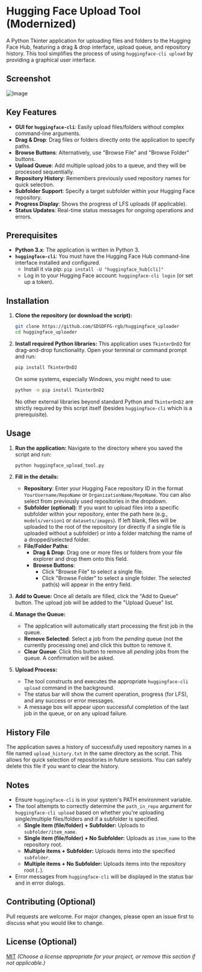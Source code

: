 # Hugging Face Upload Tool (Modernized)

A Python Tkinter application for uploading files and folders to the Hugging Face Hub, featuring a drag & drop interface, upload queue, and repository history. This tool simplifies the process of using `huggingface-cli upload` by providing a graphical user interface.

## Screenshot

![Image](https://github.com/user-attachments/assets/d9ffd278-6f55-4737-b0fb-2b0e7c2162d7)

## Key Features

*   **GUI for `huggingface-cli`**: Easily upload files/folders without complex command-line arguments.
*   **Drag & Drop**: Drag files or folders directly onto the application to specify paths.
*   **Browse Buttons**: Alternatively, use "Browse File" and "Browse Folder" buttons.
*   **Upload Queue**: Add multiple upload jobs to a queue, and they will be processed sequentially.
*   **Repository History**: Remembers previously used repository names for quick selection.
*   **Subfolder Support**: Specify a target subfolder within your Hugging Face repository.
*   **Progress Display**: Shows the progress of LFS uploads (if applicable).
*   **Status Updates**: Real-time status messages for ongoing operations and errors.

## Prerequisites

*   **Python 3.x**: The application is written in Python 3.
*   **`huggingface-cli`**: You must have the Hugging Face Hub command-line interface installed and configured.
    *   Install it via pip: `pip install -U "huggingface_hub[cli]"`
    *   Log in to your Hugging Face account: `huggingface-cli login` (or set up a token).

## Installation

1.  **Clone the repository (or download the script):**
    ```bash
    git clone https://github.com/SDSDFFG-rgb/huggingface_uploader
    cd huggingface_uploader
    ```
2.  **Install required Python libraries:**
    This application uses `TkinterDnD2` for drag-and-drop functionality.
    Open your terminal or command prompt and run:
    ```bash
    pip install TkinterDnD2
    ```
    On some systems, especially Windows, you might need to use:
    ```bash
    python -m pip install TkinterDnD2
    ```
    No other external libraries beyond standard Python and `TkinterDnD2` are strictly required by this script itself (besides `huggingface-cli` which is a prerequisite).

## Usage

1.  **Run the application:**
    Navigate to the directory where you saved the script and run:
    ```bash
    python huggingface_upload_tool.py
    ```

2.  **Fill in the details:**
    *   **Repository**: Enter your Hugging Face repository ID in the format `YourUsername/RepoName` or `OrganizationName/RepoName`. You can also select from previously used repositories in the dropdown.
    *   **Subfolder (optional)**: If you want to upload files into a specific subfolder within your repository, enter the path here (e.g., `models/version1` or `datasets/images`). If left blank, files will be uploaded to the root of the repository (or directly if a single file is uploaded without a subfolder) or into a folder matching the name of a dropped/selected folder.
    *   **File/Folder Paths**:
        *   **Drag & Drop**: Drag one or more files or folders from your file explorer and drop them onto this field.
        *   **Browse Buttons**:
            *   Click "Browse File" to select a single file.
            *   Click "Browse Folder" to select a single folder.
        The selected path(s) will appear in the entry field.

3.  **Add to Queue:**
    Once all details are filled, click the "Add to Queue" button. The upload job will be added to the "Upload Queue" list.

4.  **Manage the Queue:**
    *   The application will automatically start processing the first job in the queue.
    *   **Remove Selected**: Select a job from the *pending* queue (not the currently processing one) and click this button to remove it.
    *   **Clear Queue**: Click this button to remove all *pending* jobs from the queue. A confirmation will be asked.

5.  **Upload Process:**
    *   The tool constructs and executes the appropriate `huggingface-cli upload` command in the background.
    *   The status bar will show the current operation, progress (for LFS), and any success or error messages.
    *   A message box will appear upon successful completion of the last job in the queue, or on any upload failure.

## History File

The application saves a history of successfully used repository names in a file named `upload_history.txt` in the same directory as the script. This allows for quick selection of repositories in future sessions. You can safely delete this file if you want to clear the history.

## Notes

*   Ensure `huggingface-cli` is in your system's PATH environment variable.
*   The tool attempts to correctly determine the `path_in_repo` argument for `huggingface-cli upload` based on whether you're uploading single/multiple files/folders and if a subfolder is specified.
    *   **Single item (file/folder) + Subfolder:** Uploads to `subfolder/item_name`.
    *   **Single item (file/folder) + No Subfolder:** Uploads as `item_name` to the repository root.
    *   **Multiple items + Subfolder:** Uploads items into the specified `subfolder`.
    *   **Multiple items + No Subfolder:** Uploads items into the repository root (`.`).
*   Error messages from `huggingface-cli` will be displayed in the status bar and in error dialogs.

## Contributing (Optional)

Pull requests are welcome. For major changes, please open an issue first to discuss what you would like to change.

## License (Optional)

[MIT](https://choosealicense.com/licenses/mit/)
*(Choose a license appropriate for your project, or remove this section if not applicable.)*
